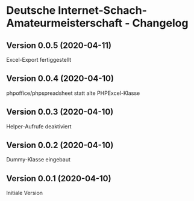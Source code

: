 # Deutsche Internet-Schach-Amateurmeisterschaft - Changelog

## Version 0.0.5 (2020-04-11)

Excel-Export fertiggestellt

## Version 0.0.4 (2020-04-10)

phpoffice/phpspreadsheet statt alte PHPExcel-Klasse

## Version 0.0.3 (2020-04-10)

Helper-Aufrufe deaktiviert

## Version 0.0.2 (2020-04-10)

Dummy-Klasse eingebaut

## Version 0.0.1 (2020-04-10)

Initiale Version
